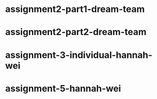 # assignment2-part1-dream-team
# assignment2-part2-dream-team
# assignment-3-individual-hannah-wei
# assignment-5-hannah-wei
